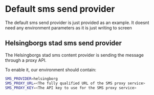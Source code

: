 # Default sms send provider

The default sms send provider is just provided as an example.
It doesnt need any environment parameters as it is just writing to screen

## Helsingborgs stad sms send provider

The Helsingborgs stad sms content provider is sending the message through a
proxy API.

To enable it, our environment should contain:

```sh
SMS_PROVIDER=helsingborg
SMS_PROXY_URL=<The fully qualified URL of the SMS proxy service>
SMS_PROXY_KEY=<The API key to use for the SMS proxy service>
```
